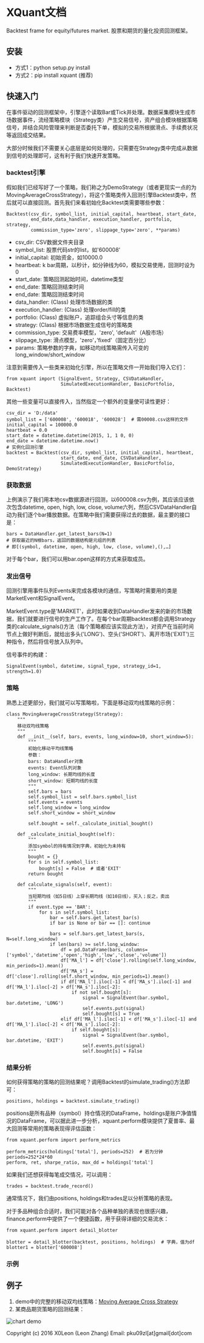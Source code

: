 # XQuant文档

Backtest frame for equity/futures market. 股票和期货的量化投资回测框架。

## 安装

* 方式1：python setup.py install
* 方式2：pip install xquant (推荐)

## 快速入门

在事件驱动的回测框架中，引擎逐个读取Bar或Tick并处理。数据采集模块生成市场数据事件，流经策略模块（Strategy类）产生交易信号，资产组合模块根据策略信号，并结合风险管理来判断是否委托下单，模拟的交易所根据滑点、手续费状况等返回成交结果。

大部分时候我们不需要关心底层是如何处理的，只需要在Strategy类中完成从数据到信号的处理即可，这有利于我们快速开发策略。

### backtest引擎

假如我们已经写好了一个策略，我们称之为DemoStrategy（或者更现实一点的为MovingAverageCrossStrategy），将这个策略类传入回测引擎Backtest类中，然后就可以直接回测。首先我们来看初始化Backtest类需要哪些参数：

    Backtest(csv_dir, symbol_list, initial_capital, heartbeat, start_date, 
             end_date,data_handler, execution_handler, portfolio, strategy, 
             commission_type='zero', slippage_type='zero', **params)

* csv_dir: CSV数据文件夹目录
* symbol_list: 股票代码str的list，如'600008'
* initial_capital: 初始资金，如10000.0
* heartbeat: k bar周期，以秒计，如分钟线为60，模拟交易使用，回测时设为0
* start_date: 策略回测起始时间，datetime类型
* end_date: 策略回测结束时间
* end_date: 策略回测结束时间
* data_handler: (Class) 处理市场数据的类
* execution_handler: (Class) 处理order/fill的类
* portfolio: (Class) 虚拟账户，追踪组合头寸等信息的类
* strategy: (Class) 根据市场数据生成信号的策略类
* commission_type: 交易费率模型，'zero', 'default'（A股市场）
* slippage_type: 滑点模型，'zero'，’fixed'（固定百分比）
* params: 策略参数的字典，如移动均线策略需传入可变的long_window/short_window

注意到需要传入一些类来初始化引擎，所以在策略文件一开始我们导入它们：

    from xquant import (SignalEvent, Strategy, CSVDataHandler, 
                        SimulatedExecutionHandler, BasicPortfolio, Backtest)
                        
其他一些变量可以直接传入，当然指定一个额外的变量使可读性更好：

    csv_dir = 'D:/data'
    symbol_list = ['600008', '600018', '600028']  # 需00008.csv这样的文件
    initial_capital = 100000.0
    heartbeat = 0.0
    start_date = datetime.datetime(2015, 1, 1 0, 0)
    end_date = datetime.datetime.now()
    # 实例化回测引擎
    backtest = Backtest(csv_dir, symbol_list, initial_capital, heartbeat, 
                        start_date, end_date, CSVDataHandler, 
                        SimulatedExecutionHandler, BasicPortfolio, DemoStrategy)

### 获取数据

上例演示了我们用本地csv数据源进行回测，以600008.csv为例，其应该应该依次包含datetime, open, high, low, close, volume六列，然后CSVDataHandler自动为我们逐个bar播放数据。在策略中我们需要获得过去的数据，最主要的接口是：

    bars = DataHandler.get_latest_bars(N=1)
    # 获取最近的N根bars，返回的数据结构是元组的列表
    # 即[(symbol, datetime, open, high, low, close, volume),(),…]

对于每个bar，我们可以用bar.open这样的方式来获取成员。

### 发出信号

回测引擎用事件队列Events来完成各模块的通信，写策略时需要用的类是MarketEvent和SignalEvent。

MarketEvent.type是'MARKET'，此时如果收到DataHandler发来的新的市场数据，我们就要进行信号的生产工作了。在每个bar周期backtest都会调用Strategy类的calculate_signals()方法（每个策略都应该实现此方法），对资产在当前时间节点上做好判断后，就给出多头('LONG')、空头('SHORT')、离开市场('EXIT')三种指令，然后将信号放入队列中。

信号事件的构建：

    SignalEvent(symbol, datetime, signal_type, strategy_id=1, strength=1.0)

### 策略

熟悉上述更部分，我们就可以写策略啦，下面是移动双均线策略的示例：

    class MovingAverageCrossStrategy(Strategy):
        """
        移动双均线策略
        """
        def __init__(self, bars, events, long_window=10, short_window=5):
            """
            初始化移动平均线策略
            参数：
            bars: DataHandler对象
            events: Event队列对象
            long_window: 长期均线的长度
            short_window: 短期均线的长度
            """
            self.bars = bars
            self.symbol_list = self.bars.symbol_list
            self.events = events
            self.long_window = long_window
            self.short_window = short_window
    
            self.bought = self._calculate_initial_bought() 
    
        def _calculate_initial_bought(self):
            """
            添加symbol的持有情况到字典，初始化为未持有
            """
            bought = {}
            for s in self.symbol_list:
                bought[s] = False  # 或者'EXIT'
            return bought
    
        def calculate_signals(self, event):
            """
            当短期均线（如5日线）上穿长期均线（如10日线），买入；反之，卖出
            """
            if event.type == 'BAR':
                for s in self.symbol_list:
                    bar = self.bars.get_latest_bar(s)
                    if bar is None or bar == []: continue
    
                    bars = self.bars.get_latest_bars(s, N=self.long_window)
                    if len(bars) >= self.long_window:
                        df = pd.DataFrame(bars, columns=['symbol','datetime','open','high','low','close','volume'])
                        df['MA_l'] = df['close'].rolling(self.long_window, min_periods=1).mean()
                        df['MA_s'] = df['close'].rolling(self.short_window, min_periods=1).mean()
                        if df['MA_l'].iloc[-1] < df['MA_s'].iloc[-1] and df['MA_l'].iloc[-2] > df['MA_s'].iloc[-2]:
                            if not self.bought[s]:
                                signal = SignalEvent(bar.symbol, bar.datetime, 'LONG')
                                self.events.put(signal)
                                self.bought[s] = True
                        elif df['MA_l'].iloc[-1] < df['MA_s'].iloc[-1] and df['MA_l'].iloc[-2] < df['MA_s'].iloc[-2]:
                            if self.bought[s]:
                                signal = SignalEvent(bar.symbol, bar.datetime, 'EXIT')
                                self.events.put(signal)
                                self.bought[s] = False

### 结果分析

如何获得策略的策略的回测结果呢？调用Backtest的simulate_trading()方法即可：

    positions, holdings = backtest.simulate_trading()

positions是所有品种（symbol）持仓情况的DataFrame，holdings是账户净值情况的DataFrame，可以据此进一步分析，xquant.perform模块提供了夏普率、最大回测等常用的策略表现得评估函数：

    from xquant.perform import perform_metrics
    
    perform_metrics(holdings['total'], periods=252)  # 若为分钟periods=252*24*60
    perform, ret, sharpe_ratio, max_dd = holdings['total']

如果我们还想获得每笔成交情况，可以调用：

    trades = backtest.trade_record()

通常情况下，我们由positions, holdings和trades足以分析策略的表现。

对于多品种组合合适时，我们可能对各个品种单独的表现也很感兴趣，finance.perform中提供了一个便捷函数，用于获得详细的交易流水：

    from xquant.perform import detail_blotter
    
    blotter = detail_blotter(backtest, positions, holdings)  # 字典，值为df
    blotter1 = blotter['600008']

### 示例

## 例子

1. demo中的完整的移动双均线策略：[Moving Average Cross Strategy](https://github.com/X0Leon/XQuant/blob/master/demo/ma_cross_strategy.py)
2. 某商品期货策略的回测结果：

![chart demo](chart_demo.png)

Copyright (c) 2016 X0Leon (Leon Zhang) Email: pku09zl[at]gmail[dot]com
